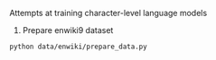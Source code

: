 Attempts at training character-level language models

1. Prepare enwiki9 dataset 
```
python data/enwiki/prepare_data.py
```
